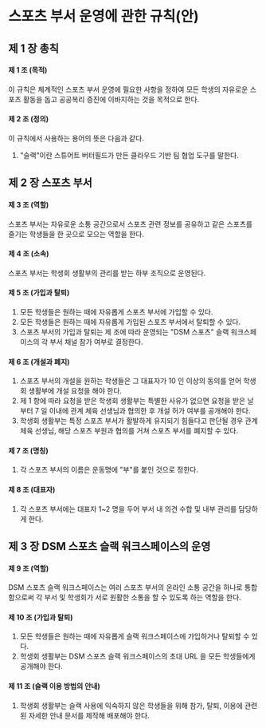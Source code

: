 # 스포츠 부서 운영에 관한 규칙(안)

## 제 1 장 총칙

#### 제 1 조 (목적)

이 규칙은 체계적인 스포츠 부서 운영에 필요한 사항을 정하여 모든 학생의 자유로운 스포츠 활동을 돕고 공공복리 증진에 이바지하는 것을 목적으로 한다.

#### 제 2 조 (정의)

이 규칙에서 사용하는 용어의 뜻은 다음과 같다.

1.  "슬랙"이란 스튜어트 버터필드가 만든 클라우드 기반 팀 협업 도구를 말한다.

## 제 2 장 스포츠 부서

#### 제 3 조 (역할)

스포츠 부서는 자유로운 소통 공간으로서 스포츠 관련 정보를 공유하고 같은 스포츠를 즐기는 학생들을 한 곳으로 모으는 역할을 한다.

#### 제 4 조 (소속)

스포츠 부서는 학생회 생활부의 관리를 받는 하부 조직으로 운영된다.

#### 제 5 조 (가입과 탈퇴)

1.  모든 학생들은 원하는 때에 자유롭게 스포츠 부서에 가입할 수 있다.
2.  모든 학생들은 원하는 때에 자유롭게 가입된 스포츠 부서에서 탈퇴할 수 있다.
3.  스포츠 부서의 가입과 탈퇴는 제 조에 따라 운영되는 "DSM 스포츠" 슬랙 워크스페이스의 각 부서 채널 참가 여부로 결정한다.

#### 제 6 조 (개설과 폐지)

1.  스포츠 부서의 개설을 원하는 학생들은 그 대표자가 10 인 이상의 동의를 얻어 학생회 생활부에 개설 요청을 해야 한다.
2.  제 1 항에 따라 요청을 받은 학생회 생활부는 특별한 사유가 없으면 요청을 받은 날부터 7 일 이내에 관계 체육 선생님과 협의한 후 개설 허가 여부를 공개해야 한다.
3.  학생회 생활부는 특정 스포츠 부서가 활발하게 유지되기 힘들다고 판단될 경우 관계 체육 선생님, 해당 스포츠 부원과 협의를 거쳐 스포츠 부서를 폐지할 수 있다.

#### 제 7 조 (명칭)

1.  각 스포츠 부서의 이름은 운동명에 "부"를 붙인 것으로 정한다.

#### 제 8 조 (대표자)

1.  각 스포츠 부서에는 대표자 1~2 명을 두어 부서 내 의견 수합 및 내부 관리를 담당하게 한다.

## 제 3 장 DSM 스포츠 슬랙 워크스페이스의 운영

#### 제 9 조 (역할)

DSM 스포츠 슬랙 워크스페이스는 여러 스포츠 부서의 온라인 소통 공간을 하나로 통합 함으로써 각 부서 및 학생회가 서로 원활한 소통을 할 수 있도록 하는 역할을 한다.

#### 제 10 조 (가입과 탈퇴)

1.  모든 학생들은 원하는 때에 자유롭게 슬랙 워크스페이스에 가입하거나 탈퇴할 수 있다.
2.  학생회 생활부는 DSM 스포츠 슬랙 워크스페이스의 초대 URL 을 모든 학생들에게 공개해야 한다.

#### 제 11 조 (슬랙 이용 방법의 안내)

1.  학생회 생활부는 슬랙 사용에 익숙하지 않은 학생들을 위해 참가, 탈퇴, 이용에 관련된 자세한 안내 문서를 제작해 배포해야 한다.
